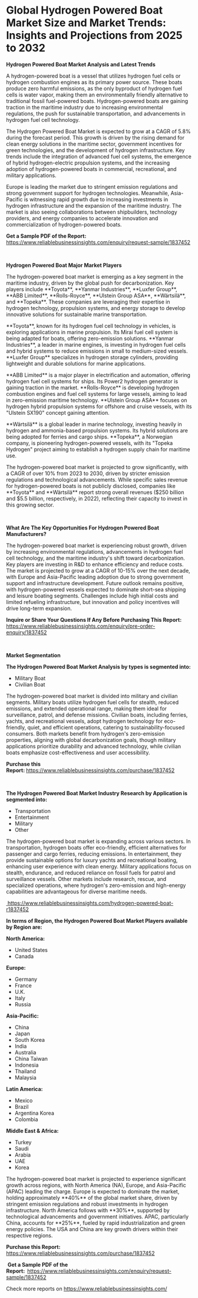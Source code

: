 <p><h1>Global Hydrogen Powered Boat Market Size and Market Trends: Insights and Projections from 2025 to 2032</h1></p><p><strong>Hydrogen Powered Boat Market Analysis and Latest Trends</strong></p>
<p><p>A hydrogen-powered boat is a vessel that utilizes hydrogen fuel cells or hydrogen combustion engines as its primary power source. These boats produce zero harmful emissions, as the only byproduct of hydrogen fuel cells is water vapor, making them an environmentally friendly alternative to traditional fossil fuel-powered boats. Hydrogen-powered boats are gaining traction in the maritime industry due to increasing environmental regulations, the push for sustainable transportation, and advancements in hydrogen fuel cell technology.</p><p>The Hydrogen Powered Boat Market is expected to grow at a CAGR of 5.8% during the forecast period. This growth is driven by the rising demand for clean energy solutions in the maritime sector, government incentives for green technologies, and the development of hydrogen infrastructure. Key trends include the integration of advanced fuel cell systems, the emergence of hybrid hydrogen-electric propulsion systems, and the increasing adoption of hydrogen-powered boats in commercial, recreational, and military applications.</p><p>Europe is leading the market due to stringent emission regulations and strong government support for hydrogen technologies. Meanwhile, Asia-Pacific is witnessing rapid growth due to increasing investments in hydrogen infrastructure and the expansion of the maritime industry. The market is also seeing collaborations between shipbuilders, technology providers, and energy companies to accelerate innovation and commercialization of hydrogen-powered boats.</p></p>
<p><strong>Get a Sample PDF of the Report:&nbsp;</strong> <a href="https://www.reliablebusinessinsights.com/enquiry/request-sample/1837452?utm_campaign=101&utm_medium=2&utm_source=Github&utm_content=ia&utm_term=23012025&utm_id=hydrogen-powered-boat">https://www.reliablebusinessinsights.com/enquiry/request-sample/1837452</a></p>
<p>&nbsp;</p>
<p><strong>Hydrogen Powered Boat Major Market Players</strong></p>
<p><p>The hydrogen-powered boat market is emerging as a key segment in the maritime industry, driven by the global push for decarbonization. Key players include **Toyota**, **Yanmar Industries**, **Luxfer Group**, **ABB Limited**, **Rolls-Royce**, **Ulstein Group ASA**, **Wärtsilä**, and **Topeka**. These companies are leveraging their expertise in hydrogen technology, propulsion systems, and energy storage to develop innovative solutions for sustainable marine transportation.</p><p>**Toyota**, known for its hydrogen fuel cell technology in vehicles, is exploring applications in marine propulsion. Its Mirai fuel cell system is being adapted for boats, offering zero-emission solutions. **Yanmar Industries**, a leader in marine engines, is investing in hydrogen fuel cells and hybrid systems to reduce emissions in small to medium-sized vessels. **Luxfer Group** specializes in hydrogen storage cylinders, providing lightweight and durable solutions for marine applications.</p><p>**ABB Limited** is a major player in electrification and automation, offering hydrogen fuel cell systems for ships. Its Power2 hydrogen generator is gaining traction in the market. **Rolls-Royce** is developing hydrogen combustion engines and fuel cell systems for large vessels, aiming to lead in zero-emission maritime technology. **Ulstein Group ASA** focuses on hydrogen hybrid propulsion systems for offshore and cruise vessels, with its "Ulstein SX190" concept gaining attention.</p><p>**Wärtsilä** is a global leader in marine technology, investing heavily in hydrogen and ammonia-based propulsion systems. Its hybrid solutions are being adopted for ferries and cargo ships. **Topeka**, a Norwegian company, is pioneering hydrogen-powered vessels, with its "Topeka Hydrogen" project aiming to establish a hydrogen supply chain for maritime use.</p><p>The hydrogen-powered boat market is projected to grow significantly, with a CAGR of over 10% from 2023 to 2030, driven by stricter emission regulations and technological advancements. While specific sales revenue for hydrogen-powered boats is not publicly disclosed, companies like **Toyota** and **Wärtsilä** report strong overall revenues ($250 billion and $5.5 billion, respectively, in 2022), reflecting their capacity to invest in this growing sector.</p></p>
<p>&nbsp;</p>
<p><strong>What Are The Key Opportunities For Hydrogen Powered Boat Manufacturers?</strong></p>
<p><p>The hydrogen-powered boat market is experiencing robust growth, driven by increasing environmental regulations, advancements in hydrogen fuel cell technology, and the maritime industry's shift toward decarbonization. Key players are investing in R&D to enhance efficiency and reduce costs. The market is projected to grow at a CAGR of 10-15% over the next decade, with Europe and Asia-Pacific leading adoption due to strong government support and infrastructure development. Future outlook remains positive, with hydrogen-powered vessels expected to dominate short-sea shipping and leisure boating segments. Challenges include high initial costs and limited refueling infrastructure, but innovation and policy incentives will drive long-term expansion.</p></p>
<p><strong>Inquire or Share Your Questions If Any Before Purchasing This Report:</strong> <a href="https://www.reliablebusinessinsights.com/enquiry/pre-order-enquiry/1837452?utm_campaign=101&utm_medium=2&utm_source=Github&utm_content=ia&utm_term=23012025&utm_id=hydrogen-powered-boat">https://www.reliablebusinessinsights.com/enquiry/pre-order-enquiry/1837452</a></p>
<p>&nbsp;</p>
<p><strong>Market Segmentation</strong></p>
<p><strong>The Hydrogen Powered Boat Market Analysis by types is segmented into:</strong></p>
<p><ul><li>Military Boat</li><li>Civilian Boat</li></ul></p>
<p><p>The hydrogen-powered boat market is divided into military and civilian segments. Military boats utilize hydrogen fuel cells for stealth, reduced emissions, and extended operational range, making them ideal for surveillance, patrol, and defense missions. Civilian boats, including ferries, yachts, and recreational vessels, adopt hydrogen technology for eco-friendly, quiet, and efficient operations, catering to sustainability-focused consumers. Both markets benefit from hydrogen's zero-emission properties, aligning with global decarbonization goals, though military applications prioritize durability and advanced technology, while civilian boats emphasize cost-effectiveness and user accessibility.</p></p>
<p><strong>Purchase this Report:&nbsp;</strong><a href="https://www.reliablebusinessinsights.com/purchase/1837452?utm_campaign=101&utm_medium=2&utm_source=Github&utm_content=ia&utm_term=23012025&utm_id=hydrogen-powered-boat">https://www.reliablebusinessinsights.com/purchase/1837452</a></p>
<p>&nbsp;</p>
<p><strong>The Hydrogen Powered Boat Market Industry Research by Application is segmented into:</strong></p>
<p><ul><li>Transportation</li><li>Entertainment</li><li>Military</li><li>Other</li></ul></p>
<p><p>The hydrogen-powered boat market is expanding across various sectors. In transportation, hydrogen boats offer eco-friendly, efficient alternatives for passenger and cargo ferries, reducing emissions. In entertainment, they provide sustainable options for luxury yachts and recreational boating, enhancing user experience with clean energy. Military applications focus on stealth, endurance, and reduced reliance on fossil fuels for patrol and surveillance vessels. Other markets include research, rescue, and specialized operations, where hydrogen's zero-emission and high-energy capabilities are advantageous for diverse maritime needs.</p></p>
<p><a href="https://www.reliablebusinessinsights.com/hydrogen-powered-boat-r1837452?utm_campaign=101&utm_medium=2&utm_source=Github&utm_content=ia&utm_term=23012025&utm_id=hydrogen-powered-boat">&nbsp;https://www.reliablebusinessinsights.com/hydrogen-powered-boat-r1837452</a></p>
<p><strong>In terms of Region, the Hydrogen Powered Boat Market Players available by Region are:</strong></p>
<p>
    <p> <strong> North America: </strong>
        <ul>
            <li>United States</li>
            <li>Canada</li>
        </ul>
        </p> 
    <p> <strong> Europe: </strong>
        <ul>
            <li>Germany</li>
            <li>France</li>
            <li>U.K.</li>
            <li>Italy</li>
            <li>Russia</li>
        </ul>
        </p> 
    <p> <strong> Asia-Pacific: </strong>
        <ul>
            <li>China</li>
            <li>Japan</li>
            <li>South Korea</li>
            <li>India</li>
            <li>Australia</li>
            <li>China Taiwan</li>
            <li>Indonesia</li>
            <li>Thailand</li>
            <li>Malaysia</li>
        </ul>
        </p> 
    <p> <strong> Latin America: </strong>
        <ul>
            <li>Mexico</li>
            <li>Brazil</li>
            <li>Argentina Korea</li>
            <li>Colombia</li>
        </ul>
        </p> 
    <p> <strong> Middle East & Africa: </strong>
        <ul>
            <li>Turkey</li>
            <li>Saudi</li>
            <li>Arabia</li>
            <li>UAE</li>
            <li>Korea</li>
        </ul>
    </p>
    </p>
<p><p>The hydrogen-powered boat market is projected to experience significant growth across regions, with North America (NA), Europe, and Asia-Pacific (APAC) leading the charge. Europe is expected to dominate the market, holding approximately **40%** of the global market share, driven by stringent emission regulations and robust investments in hydrogen infrastructure. North America follows with **30%**, supported by technological advancements and government initiatives. APAC, particularly China, accounts for **25%**, fueled by rapid industrialization and green energy policies. The USA and China are key growth drivers within their respective regions.</p></p>
<p><strong>Purchase this Report: </strong><a href="https://www.reliablebusinessinsights.com/purchase/1837452?utm_campaign=101&utm_medium=2&utm_source=Github&utm_content=ia&utm_term=23012025&utm_id=hydrogen-powered-boat">https://www.reliablebusinessinsights.com/purchase/1837452</a></p>
<p>&nbsp;<strong>Get a Sample PDF of the Report:&nbsp;&nbsp;</strong><a href="https://www.reliablebusinessinsights.com/enquiry/request-sample/1837452?utm_campaign=101&utm_medium=2&utm_source=Github&utm_content=ia&utm_term=23012025&utm_id=hydrogen-powered-boat">https://www.reliablebusinessinsights.com/enquiry/request-sample/1837452</a></p>
<p><strong></strong></p>
<p>Check more reports on <a href="https://www.reliablebusinessinsights.com/?utm_campaign=101&utm_medium=2&utm_source=Github&utm_content=ia&utm_term=23012025&utm_id=hydrogen-powered-boat">https://www.reliablebusinessinsights.com/</a></p>